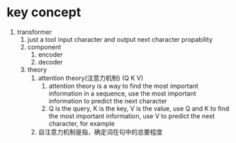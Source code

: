 # key concept

1. transformer
   1. just a tool input character and output next character propability
   2. component
      1. encoder
      2. decoder 
   3. theory
      1. attention theory(注意力机制) (Q K V)
         1. attention theory is a way to find the most important information in a sequence, use the most important information to predict the next character
         2. Q is the query, K is the key, V is the value, use Q and K to find the most important information, use V to predict the next character, for example
      2. 自注意力机制是指，确定词在句中的总要程度